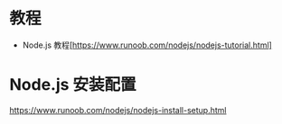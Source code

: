 
# 教程
- Node.js 教程[https://www.runoob.com/nodejs/nodejs-tutorial.html]
# Node.js 安装配置
https://www.runoob.com/nodejs/nodejs-install-setup.html